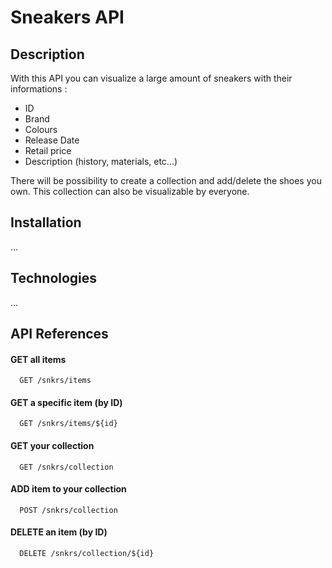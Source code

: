 # Sneakers API 

## Description

With this API you can visualize a large amount of sneakers with their informations : 

- ID 
- Brand
- Colours 
- Release Date
- Retail price
- Description (history, materials, etc...)

There will be possibility to create a collection and add/delete the shoes you own. This collection can also be visualizable by everyone.

## Installation

...

## Technologies

...

## API References

#### GET all items 
```http
  GET /snkrs/items
```

#### GET a specific item (by ID)
```http
  GET /snkrs/items/${id}
```

#### GET your collection
```http
  GET /snkrs/collection
```

#### ADD item to your collection 
```http
  POST /snkrs/collection
```

#### DELETE an item (by ID) 
```http
  DELETE /snkrs/collection/${id}
```
